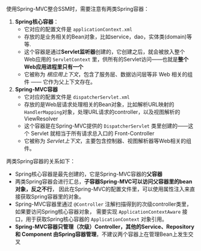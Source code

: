 使用Spring-MVC整合SSM时，需要注意有两类Spring容器：
1. **Spring核心容器**：
   + 它对应的配置文件是 `applicationContext.xml`
   + 存放的是业务相关的Bean对象，比如service，dao，实体类(domain)等等.
   + 这个容器是通过**Servlet监听器**创建的，它创建之后，就会被放入整个Web应用的 `ServletContext` 里，供所有的Servlet访问——也就是**整个Web应用进程里只有一个**
   + 它被称为 *根应用上下文*，包含了服务层、数据访问层等非 Web 相关的组件 —— 它作为父上下文存在。
2. **Spring-MVC容器**
   + 它对应的配置文件是 `dispatcherServlet.xml`
   + 存放的是Web层请求处理相关的Bean对象，比如解析URL映射的`HandlerMapping`对象，处理URL请求的controller，以及视图解析的ViewResolver
   + 这个容器是在Spring-MVC提供的 `DispatcherServlet` 类里创建的——这个 Servlet 就相当于所有请求总入口的 Front-Controller
   + 它被称为 *Servlet上下文*，主要包含控制器、视图解析器等Web相关的组件。

两类Spring容器的关系如下：
- Spring核心容器是最先创建的，它是Spring-MVC容器的**父容器**
- 两类Spring容器会进行汇总，**子容器Spring-MVC可以访问父容器里的bean对象，反之不行**，
  因此在Spring-MVC的配置文件里，可以使用属性注入来直接获取Spring容器里的对象。
- Spring-MVC容器里通过 `@Controller` 注解扫描得到的次级controller类里，如果要访问Spring核心容器对象，
  需要实现 `ApplicationContextAware` 接口，用于获取Spring核心容器的 `ApplicationContext` 对象引用。
- **Spring-MVC容器只管理（次级）Controller，其他的Service、Repository 和 Component 由Spring容器管理**，不建议两个容器上在管理Bean上发生交叉
